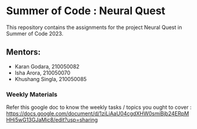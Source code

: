 # Summer of Code : Neural Quest
This repository contains the assignments for the project Neural Quest in Summer of Code 2023.

## Mentors:
- Karan Godara, 210050082
- Isha Arora, 210050070
- Khushang Singla, 210050085 

### Weekly Materials
Refer this google doc to know the weekly tasks / topics you ought to cover : 
https://docs.google.com/document/d/1ziLiAaU04cgdXHW0smiBjb24ERpMHHi5wG13GJaMic8/edit?usp=sharing
